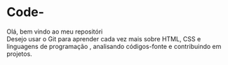# Code-
Olá, bem vindo ao meu repositóri	
	Desejo usar o Git para aprender cada vez mais sobre HTML, CSS e linguagens de  programação , analisando códigos-fonte e contribuindo
    em projetos.
    
